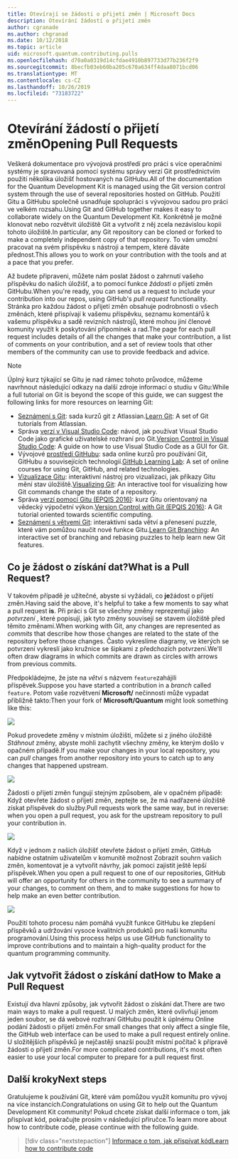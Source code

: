 ```yaml
---
title: Otevírají se žádosti o přijetí změn | Microsoft Docs
description: Otevírání žádostí o přijetí změn
author: cgranade
ms.author: chgranad
ms.date: 10/12/2018
ms.topic: article
uid: microsoft.quantum.contributing.pulls
ms.openlocfilehash: d70a0a0319d14cfdae4910b897733d77b236f2f9
ms.sourcegitcommit: 8becfb03eb60ba205c670a634ff4daa8071bcd06
ms.translationtype: MT
ms.contentlocale: cs-CZ
ms.lasthandoff: 10/26/2019
ms.locfileid: "73183722"
---
```

# <a name="opening-pull-requests"></a><span data-ttu-id="92873-103">Otevírání žádostí o přijetí změn</span><span class="sxs-lookup"><span data-stu-id="92873-103">Opening Pull Requests</span></span> #

<span data-ttu-id="92873-104">Veškerá dokumentace pro vývojová prostředí pro práci s více operačními systémy je spravovaná pomocí systému správy verzí Git prostřednictvím použití několika úložišť hostovaných na GitHubu.</span><span class="sxs-lookup"><span data-stu-id="92873-104">All of the documentation for the Quantum Development Kit is managed using the Git version control system through the use of several repositories hosted on GitHub.</span></span>
<span data-ttu-id="92873-105">Použití Gitu a GitHubu společně usnadňuje spolupráci s vývojovou sadou pro práci ve velkém rozsahu.</span><span class="sxs-lookup"><span data-stu-id="92873-105">Using Git and GitHub together makes it easy to collaborate widely on the Quantum Development Kit.</span></span>
<span data-ttu-id="92873-106">Konkrétně je možné klonovat nebo rozvětvit úložiště Git a vytvořit z něj zcela nezávislou kopii tohoto úložiště.</span><span class="sxs-lookup"><span data-stu-id="92873-106">In particular, any Git repository can be cloned or forked to make a completely independent copy of that repository.</span></span>
<span data-ttu-id="92873-107">To vám umožní pracovat na svém příspěvku s nástroji a tempem, které dáváte přednost.</span><span class="sxs-lookup"><span data-stu-id="92873-107">This allows you to work on your contribution with the tools and at a pace that you prefer.</span></span>

<span data-ttu-id="92873-108">Až budete připraveni, můžete nám poslat žádost o zahrnutí vašeho příspěvku do našich úložišť, a to pomocí funkce _žádosti o_ přijetí změn GitHubu.</span><span class="sxs-lookup"><span data-stu-id="92873-108">When you're ready, you can send us a request to include your contribution into our repos, using GitHub's _pull request_ functionality.</span></span>
<span data-ttu-id="92873-109">Stránka pro každou žádost o přijetí změn obsahuje podrobnosti o všech změnách, které přispívají k vašemu příspěvku, seznamu komentářů k vašemu příspěvku a sadě revizních nástrojů, které mohou jiní členové komunity využít k poskytování připomínek a rad.</span><span class="sxs-lookup"><span data-stu-id="92873-109">The page for each pull request includes details of all the changes that make your contribution, a list of comments on your contribution, and a set of review tools that other members of the community can use to provide feedback and advice.</span></span>

> [!NOTE]
> <span data-ttu-id="92873-110">Úplný kurz týkající se Gitu je nad rámec tohoto průvodce, můžeme navrhnout následující odkazy na další zdroje informací o studiu v Gitu:</span><span class="sxs-lookup"><span data-stu-id="92873-110">While a full tutorial on Git is beyond the scope of this guide, we can suggest the following links for more resources on learning Git:</span></span>
>
> - <span data-ttu-id="92873-111">[Seznámení s Git](https://www.atlassian.com/git): sada kurzů git z Atlassian.</span><span class="sxs-lookup"><span data-stu-id="92873-111">[Learn Git](https://www.atlassian.com/git): A set of Git tutorials from Atlassian.</span></span>
> - <span data-ttu-id="92873-112">Správa [verzí v Visual Studio Code](https://code.visualstudio.com/docs/editor/versioncontrol): návod, jak používat Visual Studio Code jako grafické uživatelské rozhraní pro Git.</span><span class="sxs-lookup"><span data-stu-id="92873-112">[Version Control in Visual Studio Code](https://code.visualstudio.com/docs/editor/versioncontrol): A guide on how to use Visual Studio Code as a GUI for Git.</span></span>
> - <span data-ttu-id="92873-113">Vývojové [prostředí GitHubu](https://lab.github.com/): sada online kurzů pro používání Git, GitHubu a souvisejících technologií.</span><span class="sxs-lookup"><span data-stu-id="92873-113">[GitHub Learning Lab](https://lab.github.com/): A set of online courses for using Git, GitHub, and related technologies.</span></span>
> - <span data-ttu-id="92873-114">[Vizualizace Gitu](https://git-school.github.io/visualizing-git/): interaktivní nástroj pro vizualizaci, jak příkazy Gitu mění stav úložiště.</span><span class="sxs-lookup"><span data-stu-id="92873-114">[Visualizing Git](https://git-school.github.io/visualizing-git/): An interactive tool for visualizing how Git commands change the state of a repository.</span></span>
> - <span data-ttu-id="92873-115">Správa [verzí pomocí Gitu (EPQIS 2016)](https://nbviewer.jupyter.org/github/QuinnPhys/PythonWorkshop-science/blob/master/lecture-1-scicomp-tools-part1.ipynb#Version-Control-with-Git-(50-Minutes)): kurz Gitu orientovaný na vědecký výpočetní výkon.</span><span class="sxs-lookup"><span data-stu-id="92873-115">[Version Control with Git (EPQIS 2016)](https://nbviewer.jupyter.org/github/QuinnPhys/PythonWorkshop-science/blob/master/lecture-1-scicomp-tools-part1.ipynb#Version-Control-with-Git-(50-Minutes)): A Git tutorial oriented towards scientific computing.</span></span>
> - <span data-ttu-id="92873-116">[Seznámení s větvemi Git](https://learngitbranching.js.org/): interaktivní sada větví a přenesení puzzle, které vám pomůžou naučit nové funkce Gitu.</span><span class="sxs-lookup"><span data-stu-id="92873-116">[Learn Git Branching](https://learngitbranching.js.org/): An interactive set of branching and rebasing puzzles to help learn new Git features.</span></span>

## <a name="what-is-a-pull-request"></a><span data-ttu-id="92873-117">Co je žádost o získání dat?</span><span class="sxs-lookup"><span data-stu-id="92873-117">What is a Pull Request?</span></span> ##

<span data-ttu-id="92873-118">V takovém případě je užitečné, abyste si vyžádali, co **je**žádost o přijetí změn.</span><span class="sxs-lookup"><span data-stu-id="92873-118">Having said the above, it's helpful to take a few moments to say what a pull request **is**.</span></span>
<span data-ttu-id="92873-119">Při práci s Git se všechny změny reprezentují jako _potvrzení_ , které popisují, jak tyto změny souvisejí se stavem úložiště před těmito změnami.</span><span class="sxs-lookup"><span data-stu-id="92873-119">When working with Git, any changes are represented as _commits_ that describe how those changes are related to the state of the repository before those changes.</span></span>
<span data-ttu-id="92873-120">Často vykreslíme diagramy, ve kterých se potvrzení vykreslí jako kružnice se šipkami z předchozích potvrzení.</span><span class="sxs-lookup"><span data-stu-id="92873-120">We'll often draw diagrams in which commits are drawn as circles with arrows from previous commits.</span></span>

<span data-ttu-id="92873-121">Předpokládejme, že jste na _větvi_ s názvem `feature`zahájili příspěvek.</span><span class="sxs-lookup"><span data-stu-id="92873-121">Suppose you have started a contribution in a _branch_ called `feature`.</span></span>
<span data-ttu-id="92873-122">Potom vaše rozvětvení **Microsoft/** nečinnosti může vypadat přibližně takto:</span><span class="sxs-lookup"><span data-stu-id="92873-122">Then your fork of **Microsoft/Quantum** might look something like this:</span></span>

![](~/media/git-workflow-step0.png)

<span data-ttu-id="92873-123">Pokud provedete změny v místním úložišti, můžete si z jiného úložiště _Stáhnout_ změny, abyste mohli zachytit všechny změny, ke kterým došlo v opačném případě.</span><span class="sxs-lookup"><span data-stu-id="92873-123">If you make your changes in your local repository, you can _pull_ changes from another repository into yours to catch up to any changes that happened upstream.</span></span>

![](~/media/git-workflow-step1.png)

<span data-ttu-id="92873-124">Žádosti o přijetí změn fungují stejným způsobem, ale v opačném případě: Když otevřete žádost o přijetí změn, zeptejte se, že má nadřazené úložiště získat příspěvek do služby.</span><span class="sxs-lookup"><span data-stu-id="92873-124">Pull requests work the same way, but in reverse: when you open a pull request, you ask for the upstream repository to pull your contribution in.</span></span>

![](~/media/git-workflow-step2.png)

<span data-ttu-id="92873-125">Když v jednom z našich úložišť otevřete žádost o přijetí změn, GitHub nabídne ostatním uživatelům v komunitě možnost Zobrazit souhrn vašich změn, komentovat je a vytvořit návrhy, jak pomoci zajistit ještě lepší příspěvek.</span><span class="sxs-lookup"><span data-stu-id="92873-125">When you open a pull request to one of our repositories, GitHub will offer an opportunity for others in the community to see a summary of your changes, to comment on them, and to make suggestions for how to help make an even better contribution.</span></span>

![](~/media/pull-request-header.png)

<span data-ttu-id="92873-126">Použití tohoto procesu nám pomáhá využít funkce GitHubu ke zlepšení příspěvků a udržování vysoce kvalitních produktů pro naši komunitu programování.</span><span class="sxs-lookup"><span data-stu-id="92873-126">Using this process helps us use GitHub functionality to improve contributions and to maintain a high-quality product for the quantum programming community.</span></span>

## <a name="how-to-make-a-pull-request"></a><span data-ttu-id="92873-127">Jak vytvořit žádost o získání dat</span><span class="sxs-lookup"><span data-stu-id="92873-127">How to Make a Pull Request</span></span> ##

<span data-ttu-id="92873-128">Existují dva hlavní způsoby, jak vytvořit žádost o získání dat.</span><span class="sxs-lookup"><span data-stu-id="92873-128">There are two main ways to make a pull request.</span></span>
<span data-ttu-id="92873-129">U malých změn, které ovlivňují jenom jeden soubor, se dá webové rozhraní GitHubu použít k úplnému Online podání žádosti o přijetí změn.</span><span class="sxs-lookup"><span data-stu-id="92873-129">For small changes that only affect a single file, the GitHub web interface can be used to make a pull request entirely online.</span></span>
<span data-ttu-id="92873-130">U složitějších příspěvků je nejčastěji snazší použít místní počítač k přípravě žádosti o přijetí změn.</span><span class="sxs-lookup"><span data-stu-id="92873-130">For more complicated contributions, it's most often easier to use your local computer to prepare for a pull request first.</span></span>

<!--
### Using the Web Interface ###

**TODO**

### Command-Line and GitHub Flow ###

Most of the time, it's easier to prepare a pull request on your own computer; that makes it easier to work incrementally, and to test your changes.
If you haven't already done so, the first step is to _fork_ the repository that you'd like to contribute to.
Forking makes a complete clone of the original repository, but under your GitHub account instead of under [Microsoft](http://github.com/Microsoft/) or [MicrosoftDocs](http://github.com/MicrosoftDocs/).
This way, you can edit your personal fork to your heart's content before making a pull request for your work.

**TODO: pick up here**

## Code Review and Etiquette ##

**TODO: PR ettiquette, reviews, etc.**

-->

## <a name="next-steps"></a><span data-ttu-id="92873-131">Další kroky</span><span class="sxs-lookup"><span data-stu-id="92873-131">Next steps</span></span> ##

<span data-ttu-id="92873-132">Gratulujeme k používání Git, které vám pomůžou využít komunitu pro vývoj na více instancích.</span><span class="sxs-lookup"><span data-stu-id="92873-132">Congratulations on using Git to help out the Quantum Development Kit community!</span></span>
<span data-ttu-id="92873-133">Pokud chcete získat další informace o tom, jak přispívat kód, pokračujte prosím v následující příručce.</span><span class="sxs-lookup"><span data-stu-id="92873-133">To learn more about how to contribute code, please continue with the following guide.</span></span>

> [!div class="nextstepaction"]
> [<span data-ttu-id="92873-134">Informace o tom, jak přispívat kód</span><span class="sxs-lookup"><span data-stu-id="92873-134">Learn how to contribute code</span></span>](xref:microsoft.quantum.contributing.code)
